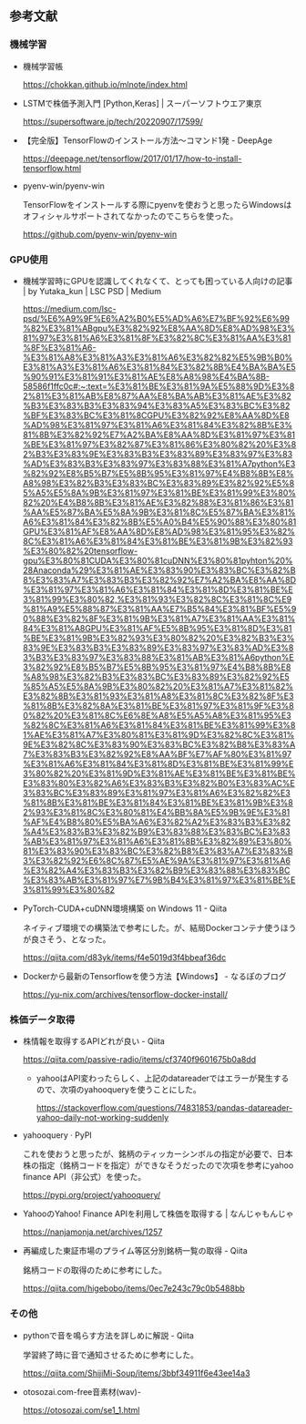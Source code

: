 ## 参考文献

### 機械学習
 * 機械学習帳

   https://chokkan.github.io/mlnote/index.html

 * LSTMで株価予測入門 [Python,Keras] | スーパーソフトウエア東京

   https://supersoftware.jp/tech/20220907/17599/

 * 【完全版】TensorFlowのインストール方法〜コマンド1発 - DeepAge

   https://deepage.net/tensorflow/2017/01/17/how-to-install-tensorflow.html

 * pyenv-win/pyenv-win

   TensorFlowをインストールする際にpyenvを使おうと思ったらWindowsはオフィシャルサポートされてなかったのでこちらを使った。

   https://github.com/pyenv-win/pyenv-win

### GPU使用
 * 機械学習時にGPUを認識してくれなくて、とっても困っている人向けの記事 | by Yutaka_kun | LSC PSD | Medium

   https://medium.com/lsc-psd/%E6%A9%9F%E6%A2%B0%E5%AD%A6%E7%BF%92%E6%99%82%E3%81%ABgpu%E3%82%92%E8%AA%8D%E8%AD%98%E3%81%97%E3%81%A6%E3%81%8F%E3%82%8C%E3%81%AA%E3%81%8F%E3%81%A6-%E3%81%A8%E3%81%A3%E3%81%A6%E3%82%82%E5%9B%B0%E3%81%A3%E3%81%A6%E3%81%84%E3%82%8B%E4%BA%BA%E5%90%91%E3%81%91%E3%81%AE%E8%A8%98%E4%BA%8B-58586f1ffc0c#:~:text=%E3%81%BE%E3%81%9A%E5%88%9D%E3%82%81%E3%81%AB%E8%87%AA%E8%BA%AB%E3%81%AE%E3%82%B3%E3%83%B3%E3%83%94%E3%83%A5%E3%83%BC%E3%82%BF%E3%83%BC%E3%81%8CGPU%E3%82%92%E8%AA%8D%E8%AD%98%E3%81%97%E3%81%A6%E3%81%84%E3%82%8B%E3%81%8B%E3%82%92%E7%A2%BA%E8%AA%8D%E3%81%97%E3%81%BE%E3%81%97%E3%82%87%E3%81%86%E3%80%82%20%E3%82%B3%E3%83%9E%E3%83%B3%E3%83%89%E3%83%97%E3%83%AD%E3%83%B3%E3%83%97%E3%83%88%E3%81%A7python%E3%82%92%E8%B5%B7%E5%8B%95%E3%81%97%E4%B8%8B%E8%A8%98%E3%82%B3%E3%83%BC%E3%83%89%E3%82%92%E5%85%A5%E5%8A%9B%E3%81%97%E3%81%BE%E3%81%99%E3%80%82%20%E4%B8%8B%E3%81%AE%E3%82%88%E3%81%86%E3%81%AA%E5%87%BA%E5%8A%9B%E3%81%8C%E5%87%BA%E3%81%A6%E3%81%84%E3%82%8B%E5%A0%B4%E5%90%88%E3%80%81GPU%E3%81%AF%E8%AA%8D%E8%AD%98%E3%81%95%E3%82%8C%E3%81%A6%E3%81%84%E3%81%BE%E3%81%9B%E3%82%93%E3%80%82%20tensorflow-gpu%E3%80%81CUDA%E3%80%81cuDNN%E3%80%81pyhton%20%28Anaconda%29%E3%81%AE%E3%83%90%E3%83%BC%E3%82%B8%E3%83%A7%E3%83%B3%E3%82%92%E7%A2%BA%E8%AA%8D%E3%81%97%E3%81%A6%E3%81%84%E3%81%8D%E3%81%BE%E3%81%99%E3%80%82,%E3%81%93%E3%82%8C%E3%81%8C%E9%81%A9%E5%88%87%E3%81%AA%E7%B5%84%E3%81%BF%E5%90%88%E3%82%8F%E3%81%9B%E3%81%A7%E3%81%AA%E3%81%84%E3%81%A8GPU%E3%81%AF%E5%8B%95%E3%81%8D%E3%81%BE%E3%81%9B%E3%82%93%E3%80%82%20%E3%82%B3%E3%83%9E%E3%83%B3%E3%83%89%E3%83%97%E3%83%AD%E3%83%B3%E3%83%97%E3%83%88%E3%81%AB%E3%81%A6python%E3%82%92%E8%B5%B7%E5%8B%95%E3%81%97%E4%B8%8B%E8%A8%98%E3%82%B3%E3%83%BC%E3%83%89%E3%82%92%E5%85%A5%E5%8A%9B%E3%80%82%20%E3%81%A7%E3%81%82%E3%82%8B%E3%81%93%E3%81%A8%E3%81%8C%E3%82%8F%E3%81%8B%E3%82%8A%E3%81%BE%E3%81%97%E3%81%9F%E3%80%82%20%E3%81%8C%E6%8E%A8%E5%A5%A8%E3%81%95%E3%82%8C%E3%81%A6%E3%81%84%E3%81%BE%E3%81%99%E3%81%AE%E3%81%A7%E3%80%81%E3%81%9D%E3%82%8C%E3%81%9E%E3%82%8C%E3%83%90%E3%83%BC%E3%82%B8%E3%83%A7%E3%83%B3%E3%82%92%E8%AA%BF%E7%AF%80%E3%81%97%E3%81%A6%E3%81%84%E3%81%8D%E3%81%BE%E3%81%99%E3%80%82%20%E3%81%9D%E3%81%AE%E3%81%BE%E3%81%BE%E3%83%80%E3%82%A6%E3%83%B3%E3%82%B0%E3%83%AC%E3%83%BC%E3%83%89%E3%81%97%E3%81%A6%E3%82%82%E3%81%8B%E3%81%BE%E3%81%84%E3%81%BE%E3%81%9B%E3%82%93%E3%81%8C%E3%80%81%E4%BB%8A%E5%9B%9E%E3%81%AF%E4%B8%80%E5%BA%A6%E3%82%A2%E3%83%B3%E3%82%A4%E3%83%B3%E3%82%B9%E3%83%88%E3%83%BC%E3%83%AB%E3%81%97%E3%81%A6%E3%81%8B%E3%82%89%E3%80%81%E3%83%90%E3%83%BC%E3%82%B8%E3%83%A7%E3%83%B3%E3%82%92%E6%8C%87%E5%AE%9A%E3%81%97%E3%81%A6%E3%82%A4%E3%83%B3%E3%82%B9%E3%83%88%E3%83%BC%E3%83%AB%E3%81%97%E7%9B%B4%E3%81%97%E3%81%BE%E3%81%99%E3%80%82

 * PyTorch-CUDA+cuDNN環境構築 on Windows 11 - Qiita

   ネイティブ環境での構築法で参考にした。が、結局Dockerコンテナ使うほうが良さそう、となった。

   https://qiita.com/d83yk/items/f4e5019d3f4bbeaf36dc

* Dockerから最新のTensorflowを使う方法【Windows】 - なるぽのブログ

  https://yu-nix.com/archives/tensorflow-docker-install/

### 株価データ取得
 * 株情報を取得するAPIどれが良い - Qiita

   https://qiita.com/passive-radio/items/cf3740f9601675b0a8dd


   * yahooはAPI変わったらしく、上記のdatareaderではエラーが発生するので、次項のyahooqueryを使うことにした。

     https://stackoverflow.com/questions/74831853/pandas-datareader-yahoo-daily-not-working-suddenly

 * yahooquery · PyPI

   これを使おうと思ったが、銘柄のティッカーシンボルの指定が必要で、日本株の指定（銘柄コードを指定）ができなそうだったので次項を参考にyahoo finance API（非公式）を使った。

   https://pypi.org/project/yahooquery/

 * YahooのYahoo! Finance APIを利用して株価を取得する | なんじゃもんじゃ
   
   https://nanjamonja.net/archives/1257

 * 再編成した東証市場のプライム等区分別銘柄一覧の取得 - Qiita
  
   銘柄コードの取得のために参考にした。

   https://qiita.com/higebobo/items/0ec7e243c79c0b5488bb

### その他
 * pythonで音を鳴らす方法を詳しめに解説 - Qiita
  
   学習終了時に音で通知させるために参考にした。

   https://qiita.com/ShijiMi-Soup/items/3bbf34911f6e43ee14a3

 * otosozai.com-free音素材(wav)-

   https://otosozai.com/se1_1.html
  